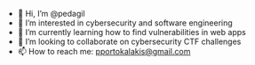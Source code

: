 - 👋 Hi, I’m @pedagil
- 👀 I’m interested in cybersecurity and software engineering
- 🌱 I’m currently learning how to find vulnerabilities in web apps
- 💞️ I’m looking to collaborate on cybersecurity CTF challenges
- 📫 How to reach me: pportokalakis@gmail.com

<!---
pedagil/pedagil is a ✨ special ✨ repository because its `README.md` (this file) appears on your GitHub profile.
You can click the Preview link to take a look at your changes.
--->
